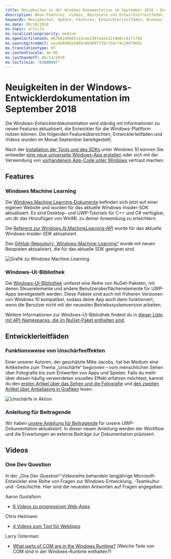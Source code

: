 ```yaml
---
title: Neuigkeiten in der Windows-Dokumentation im September 2018 – Entwicklung von UWP-Apps
description: Neue Features, Videos, Beispiele und Entwicklerleitfäden in der Entwicklerdokumentation für Windows 10 im September 2018
keywords: Neuigkeiten, Update, Features, Entwicklerleitfäden, Windows 10, September
ms.date: 09/10/2018
ms.topic: article
ms.localizationpriority: medium
ms.openlocfilehash: 0876b2d9b65143cde2387a42e221460cc617cf0b
ms.sourcegitcommit: aaa4b898da5869c064097739cf3dc74c29474691
ms.translationtype: HT
ms.contentlocale: de-DE
ms.lasthandoff: 06/13/2019
ms.locfileid: "63800497"
---
```

# <a name="whats-new-in-the-windows-developer-docs-in-september-2018"></a>Neuigkeiten in der Windows-Entwicklerdokumentation im September 2018

Die Windows-Entwicklerdokumentation wird ständig mit Informationen zu neuen Features aktualisiert, die Entwickler für die Windows-Plattform nutzen können. Die folgenden Featureübersichten, Entwicklerleitfäden und Videos wurden im Monat September bereitgestellt.

Nach der [Installation der Tools und des SDKs](https://go.microsoft.com/fwlink/?LinkId=821431) unter Windows 10 können Sie entweder [eine neue universelle Windows-App erstellen](../get-started/create-uwp-apps.md) oder sich mit der Verwendung von [vorhandenem App-Code unter Windows](../porting/index.md) vertraut machen.

## <a name="features"></a>Features

### <a name="windows-machine-learning"></a>Windows Machine Learning

Die [Windows Machine Learning-Dokumente](https://docs.microsoft.com/windows/ai/) befinden sich jetzt auf einer eigenen Website und wurden für das aktuelle Windows-Insider-SDK aktualisiert. Es sind Desktop- und UWP-Tutorials für C++ und C# verfügbar, um dir das Hinzufügen von WinML zu deiner Anwendung zu erleichtern.

Die [Referenz zur Windows.AI.MachineLearning-API](https://docs.microsoft.com/uwp/api/windows.ai.machinelearning) wurde für das aktuelle Windows-Insider-SDK aktualisiert.

Das [GitHub-Repository „Windows-Machine-Learning“](https://github.com/Microsoft/Windows-Machine-Learning) wurde mit neuen Beispielen aktualisiert, die für das aktuelle SDK geeignet sind.

![Grafik zu Windows Machine Learning](images/winml-graphic.png)

### <a name="windows-ui-library"></a>Windows-UI-Bibliothek

Die [Windows-UI-Bibliothek](https://aka.ms/winui-docs) umfasst eine Reihe von NuGet-Paketen, mit denen Steuerelemente und andere Benutzeroberflächenelemente für UWP-Apps bereitgestellt werden. Diese Pakete sind auch mit früheren Versionen von Windows 10 kompatibel, sodass deine App auch dann funktioniert, wenn die Benutzer nicht mit der neuesten Betriebssystemversion arbeiten.

Weitere Informationen zur Windows-UI-Bibliothek findest du in [dieser Liste mit API-Namespaces, die im NuGet-Paket enthalten sind](https://docs.microsoft.com/uwp/api/overview/winui/).

## <a name="developer-guidance"></a>Entwicklerleitfäden

### <a name="how-blur-effects-work"></a>Funktionsweise von Unschärfeeffekten

Einer unserer Autoren, der geschätzte Mike Jacobs, hat bei Medium eine Artikelreihe zum Thema „Unschärfe“ begonnen – vom menschlichen Sehen über Fotografie bis zum Entwerfen von Apps und Spielen. Falls du mehr über diesen häufig verwendeten visuellen Effekt erfahren möchtest, kannst du den [ersten Artikel über das Sehen und die Fotografie](https://medium.com/microsoft-design/science-in-the-system-how-blur-effects-work-8b0590996e09) und [den zweiten Artikel über Antialiasing in Grafiken](https://medium.com/microsoft-design/science-in-the-system-how-blur-effects-work-part-2-c5589a738515) lesen.

![Unschärfe in Aktion](images/blur-example.jpg)

### <a name="contributing-guidance"></a>Anleitung für Beitragende

Wir haben [unsere Anleitung für Beitragende](https://github.com/MicrosoftDocs/windows-uwp/blob/docs/CONTRIBUTING.md) für unsere UWP-Dokumentation aktualisiert. In dieser neuen Anleitung werden der Workflow und die Erwartungen an externe Beiträge zur Dokumentation präzisiert.

## <a name="videos"></a>Videos

### <a name="one-dev-question"></a>One Dev Question

In der „One Dev Question“-Videoreihe behandeln langjährige Microsoft-Entwickler eine Reihe von Fragen zur Windows-Entwicklung, -Teamkultur und -Geschichte. Hier sind die neuesten Antworten auf Fragen angegeben.

Aaron Gustafson:

* [6 Videos zu progressiven Web-Apps](https://www.youtube.com/playlist?list=PLWs4_NfqMtoyPHoI-CIB71mEq-om6m35I)

Chris Heilmann

* [4 Videos zum Tool für Webtipps](https://www.youtube.com/watch?v=eXfmxmiA00Y&list=PLWs4_NfqMtow00LM-vgyECAlMDxx84Q2v)

Larry Osterman:

* [What parts of COM are in the Windows Runtime?](https://youtu.be/_nsMjHqRn1w) (Welche Teile von COM sind in der Windows-Runtime enthalten?)